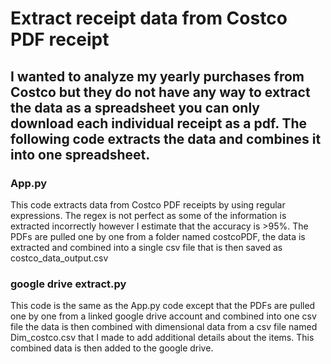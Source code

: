 <h1> Extract receipt data from Costco PDF receipt</h1>

<h2>
  I wanted to analyze my yearly purchases from Costco but they do not have any way to extract the data as a spreadsheet you can only download each individual 
  receipt as a pdf. The following code extracts the data and combines it into one spreadsheet.
</h2>

<h3> App.py </h3>
<p>
  This code extracts data from Costco PDF receipts by using regular expressions. The regex is not perfect as some of the information is extracted incorrectly however I 
  estimate that the accuracy is >95%. The PDFs are pulled one by one from a folder named costcoPDF, the data is extracted and combined into a single csv file 
  that is then saved as costco_data_output.csv
</p>

<h3> google drive extract.py </h3>
<p>
  This code is the same as the App.py code except that the PDFs are pulled one by one from a linked google drive account and combined into one csv file the data is then combined with
  dimensional data from a csv file named Dim_costco.csv that I made to add additional details about the items. This combined data is then added to the google 
  drive. 
</p>

